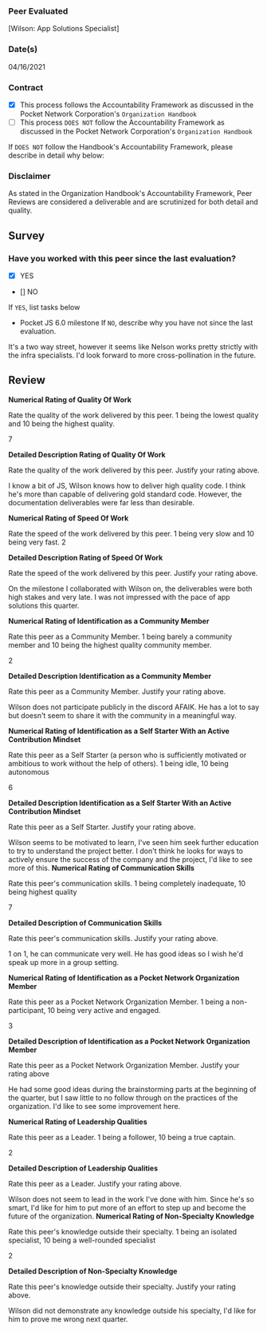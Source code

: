 ### Peer Evaluated
[Wilson: App Solutions Specialist]
### Date(s)
04/16/2021
### Contract
- [X] This process follows the Accountability Framework as discussed in the Pocket Network Corporation's `Organization Handbook`
- [ ] This process `DOES NOT` follow the Accountability Framework as discussed in the Pocket Network Corporation's `Organization Handbook`

If `DOES NOT` follow the Handbook's Accountability Framework, please describe in detail why below:

### Disclaimer
As stated in the Organization Handbook's Accountability Framework, Peer Reviews are considered a deliverable and are scrutinized for both detail and quality.
## Survey
### Have you worked with this peer since the last evaluation?
- [x] YES
- [] NO

If `YES`, list tasks below
- Pocket JS 6.0 milestone
If `NO`, describe why you have not since the last evaluation.

It's a two way street, however it seems like Nelson works pretty strictly with the infra specialists. I'd look forward to more cross-pollination in the future.
## Review
**Numerical Rating of Quality Of Work** 

Rate the quality of the work delivered by this peer. 1 being the lowest quality and 10 being the highest quality.

7

**Detailed Description Rating of Quality Of Work** 

Rate the quality of the work delivered by this peer. Justify your rating above.

I know a bit of JS, Wilson knows how to deliver high quality code. I think he's more than capable of delivering gold standard code. However, the documentation deliverables were far less than desirable.

**Numerical Rating of Speed Of Work** 

Rate the speed of the work delivered by this peer. 1 being very slow and 10 being very fast.
2

**Detailed Description Rating of Speed Of Work** 

Rate the speed of the work delivered by this peer. Justify your rating above.

On the milestone I collaborated with Wilson on, the deliverables were both high stakes and very late. I was not impressed with the pace of app solutions this quarter. 

**Numerical Rating of Identification as a Community Member** 

Rate this peer as a Community Member. 1 being barely a community member and 10 being the highest quality community member.

2

**Detailed Description Identification as a Community Member** 

Rate this peer as a Community Member. Justify your rating above.

Wilson does not participate publicly in the discord AFAIK. He has a lot to say but doesn't seem to share it with the community in a meaningful way.

**Numerical Rating of Identification as a Self Starter With an Active Contribution Mindset** 

Rate this peer as a Self Starter (a person who is sufficiently motivated or ambitious to work without the help of others).
1 being idle, 10 being autonomous

6

**Detailed Description Identification as a Self Starter With an Active Contribution Mindset** 

Rate this peer as a Self Starter. Justify your rating above.

Wilson seems to be motivated to learn, I've seen him seek further education to try to understand the project better. I don't think he looks for ways to actively ensure the success of the company and the project, I'd like to see more of this.
**Numerical Rating of Communication Skills** 

Rate this peer's communication skills. 1 being completely inadequate, 10 being highest quality

7

**Detailed Description of Communication Skills** 

Rate this peer's communication skills. Justify your rating above.

1 on 1, he can communicate very well. He has good ideas so I wish he'd speak up more in a group setting.

**Numerical Rating of Identification as a Pocket Network Organization Member** 

Rate this peer as a Pocket Network Organization Member. 1 being a non-participant, 10 being very active and engaged.

3

**Detailed Description of Identification as a Pocket Network Organization Member** 

Rate this peer as a Pocket Network Organization Member. Justify your rating above

He had some good ideas during the brainstorming parts at the beginning of the quarter, but I saw little to no follow through on the practices of the organization. I'd like to see some improvement here. 

**Numerical Rating of Leadership Qualities** 

Rate this peer as a Leader. 1 being a follower, 10 being a true captain.

2

**Detailed Description of Leadership Qualities** 

Rate this peer as a Leader. Justify your rating above.

Wilson does not seem to lead in the work I've done with him. Since he's so smart, I'd like for him to put more of an effort to step up and become the future of the organization. 
**Numerical Rating of Non-Specialty Knowledge** 

Rate this peer's knowledge outside their specialty. 1 being an isolated specialist, 10 being a well-rounded specialist

2

**Detailed Description of Non-Specialty Knowledge** 

Rate this peer's knowledge outside their specialty. Justify your rating above.

Wilson did not demonstrate any knowledge outside his specialty, I'd like for him to prove me wrong next quarter.
